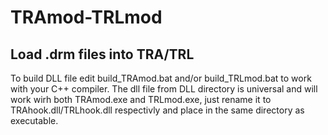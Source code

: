 # TRAmod-TRLmod
## Load .drm files into TRA/TRL

To build DLL file edit build_TRAmod.bat and/or build_TRLmod.bat to work with your C++ compiler.
The dll file from DLL directory is universal and will work wirh both TRAmod.exe and TRLmod.exe, just rename it to TRAhook.dll/TRLhook.dll respectivly and place in the same directory as executable.
